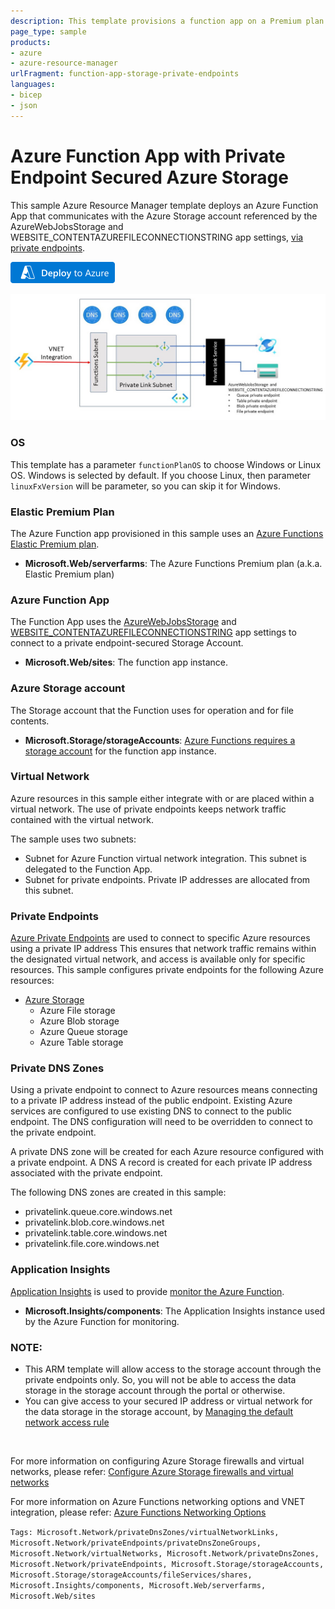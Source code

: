 ```yaml
---
description: This template provisions a function app on a Premium plan that communicates with Azure Storage over private endpoints.
page_type: sample
products:
- azure
- azure-resource-manager
urlFragment: function-app-storage-private-endpoints
languages:
- bicep
- json
---
```

# Azure Function App with Private Endpoint Secured Azure Storage

This sample Azure Resource Manager template deploys an Azure Function App that communicates with the Azure Storage account referenced by the AzureWebJobsStorage and WEBSITE_CONTENTAZUREFILECONNECTIONSTRING app settings, [via private endpoints](https://docs.microsoft.com/en-us/azure/azure-functions/functions-networking-options#private-endpoint-connections).

[![Deploy to Azure](/images/deploytoazure.png)](https://portal.azure.com/#create/Microsoft.Template/uri/https%3A%2F%2Fraw.githubusercontent.com%2FAzure-Samples%2Ffunction-app-arm-templates%2Fmain%2Ffunction-app-storage-private-endpoints%2Fazuredeploy.json)

![Function App with Storage Private Endpoints](/function-app-storage-private-endpoints/images/function-app-storage-private-endpoints.jpg)

### OS

This template has a parameter `functionPlanOS` to choose Windows or Linux OS. Windows is selected by default. If you choose Linux, then parameter `linuxFxVersion` will be parameter, so you can skip it for Windows.

### Elastic Premium Plan

The Azure Function app provisioned in this sample uses an [Azure Functions Elastic Premium plan](https://docs.microsoft.com/azure/azure-functions/functions-premium-plan#features).

+ **Microsoft.Web/serverfarms**: The Azure Functions Premium plan (a.k.a. Elastic Premium plan)

### Azure Function App

The Function App uses the [AzureWebJobsStorage](https://docs.microsoft.com/azure/azure-functions/functions-app-settings#azurewebjobsstorage) and [WEBSITE_CONTENTAZUREFILECONNECTIONSTRING](https://docs.microsoft.com/azure/azure-functions/functions-app-settings#website_contentazurefileconnectionstring) app settings to connect to a private endpoint-secured Storage Account.

+ **Microsoft.Web/sites**: The function app instance.

### Azure Storage account

The Storage account that the Function uses for operation and for file contents.

+ **Microsoft.Storage/storageAccounts**: [Azure Functions requires a storage account](https://docs.microsoft.com/azure/azure-functions/storage-considerations) for the function app instance.

### Virtual Network

Azure resources in this sample either integrate with or are placed within a virtual network. The use of private endpoints keeps network traffic contained with the virtual network.

The sample uses two subnets:

- Subnet for Azure Function virtual network integration.  This subnet is delegated to the Function App.
- Subnet for private endpoints.  Private IP addresses are allocated from this subnet.

### Private Endpoints

[Azure Private Endpoints](https://docs.microsoft.com/azure/private-link/private-endpoint-overview) are used to connect to specific Azure resources using a private IP address  This ensures that network traffic remains within the designated virtual network, and access is available only for specific resources.  This sample configures private endpoints for the following Azure resources:

- [Azure Storage](https://docs.microsoft.com/azure/storage/common/storage-private-endpoints)
  - Azure File storage
  - Azure Blob storage
  - Azure Queue storage
  - Azure Table storage

### Private DNS Zones

Using a private endpoint to connect to Azure resources means connecting to a private IP address instead of the public endpoint.  Existing Azure services are configured to use existing DNS to connect to the public endpoint.  The DNS configuration will need to be overridden to connect to the private endpoint.

A private DNS zone will be created for each Azure resource configured with a private endpoint.  A DNS A record is created for each private IP address associated with the private endpoint.

The following DNS zones are created in this sample:

- privatelink.queue.core.windows.net
- privatelink.blob.core.windows.net
- privatelink.table.core.windows.net
- privatelink.file.core.windows.net

### Application Insights

[Application Insights](https://docs.microsoft.com/azure/azure-monitor/app/app-insights-overview) is used to provide [monitor the Azure Function](https://docs.microsoft.com/azure/azure-functions/functions-monitoring).

+ **Microsoft.Insights/components**: The Application Insights instance used by the Azure Function for monitoring.

### NOTE:

+ This ARM template will allow access to the storage account through the private endpoints only. So, you will not be able to access the data storage in the storage account through the portal or otherwise.
+ You can give access to your secured IP address or virtual network for the data storage in the storage account, by [Managing the default network access rule](https://docs.microsoft.com/en-us/azure/storage/common/storage-network-security?tabs=azure-portal#change-the-default-network-access-rule)

<br/>

For more information on configuring Azure Storage firewalls and virtual networks, please refer: [Configure Azure Storage firewalls and virtual networks](https://docs.microsoft.com/en-us/azure/storage/common/storage-network-security?tabs=azure-portal)

For more information on Azure Functions networking options and VNET integration, please refer: [Azure Functions Networking Options](https://docs.microsoft.com/en-us/azure/azure-functions/functions-networking-options#restrict-your-storage-account-to-a-virtual-network)

`Tags: Microsoft.Network/privateDnsZones/virtualNetworkLinks, Microsoft.Network/privateEndpoints/privateDnsZoneGroups, Microsoft.Network/virtualNetworks, Microsoft.Network/privateDnsZones, Microsoft.Network/privateEndpoints, Microsoft.Storage/storageAccounts, Microsoft.Storage/storageAccounts/fileServices/shares, Microsoft.Insights/components, Microsoft.Web/serverfarms, Microsoft.Web/sites`

